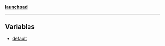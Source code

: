 [**launchpad**](index.md)

***

## Variables

- [default](components.withdrawal_dialog.Variable.default.md)
